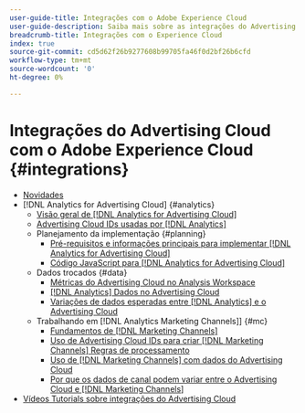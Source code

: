```yaml
---
user-guide-title: Integrações com o Adobe Experience Cloud
user-guide-description: Saiba mais sobre as integrações do Advertising Cloud DSP e Advertising Cloud Search com outros produtos e serviços da Adobe Experience Cloud.
breadcrumb-title: Integrações com o Experience Cloud
index: true
source-git-commit: cd5d62f26b9277608b99705fa46f0d2bf26b6cfd
workflow-type: tm+mt
source-wordcount: '0'
ht-degree: 0%

---
```



# Integrações do Advertising Cloud com o Adobe Experience Cloud {#integrations}
<!--  and Adobe Experience Platform -->

+ [Novidades](/help/integrations/home.md)
+ [!DNL Analytics for Advertising Cloud] {#analytics}
   + [Visão geral de [!DNL Analytics for Advertising Cloud]](/help/integrations/analytics/overview.md)
   + [Advertising Cloud IDs usadas por [!DNL Analytics]](/help/integrations/analytics/ids.md)
   + Planejamento da implementação {#planning}
      + [Pré-requisitos e informações principais para implementar [!DNL Analytics for Advertising Cloud]](/help/integrations/analytics/prerequisites.md)
      + [Código JavaScript para [!DNL Analytics for Advertising Cloud]](/help/integrations/analytics/javascript.md)
   + Dados trocados {#data}
      + [Métricas do Advertising Cloud no Analysis Workspace](/help/integrations/analytics/advertising-cloud-metrics-in-analytics.md)
      + [[!DNL Analytics] Dados no Advertising Cloud](/help/integrations/analytics/analytics-data-in-advertising-cloud.md)
      + [Variações de dados esperadas entre [!DNL Analytics] e o Advertising Cloud](/help/integrations/analytics/data-variances.md)
   + Trabalhando em [!DNL Analytics Marketing Channels]] {#mc}
      + [Fundamentos de [!DNL Marketing Channels]](/help/integrations/analytics/marketing-channels/mc-overview.md)
      + [Uso de Advertising Cloud IDs para criar [!DNL Marketing Channels] Regras de processamento](/help/integrations/analytics/marketing-channels/mc-ids.md)
      + [Uso de [!DNL Marketing Channels] com dados do Advertising Cloud](/help/integrations/analytics/marketing-channels/mc-ac-data.md)
      + [Por que os dados de canal podem variar entre o Advertising Cloud e [!DNL Marketing Channels]](/help/integrations/analytics/marketing-channels/mc-data-variances.md)
+ [Vídeos Tutorials sobre integrações do Advertising Cloud](https://experienceleague.adobe.com/docs/advertising-cloud-learn/tutorials/overview.html)<!-- rename if the tutorials TOC structure changes -->
